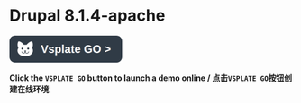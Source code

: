 # Drupal 8.1.4-apache

<a href="https://www.vsplate.com/?docker-compose=https://github.com/vsplate/dcenvs/drupal/8.1.4-apache"><img alt="VSPLATE GO" src="https://raw.githubusercontent.com/vsplate/images/master/vsgo_btn.png" width="200px"></a>

**Click the `VSPLATE GO` button to launch a demo online / 点击`VSPLATE GO`按钮创建在线环境**